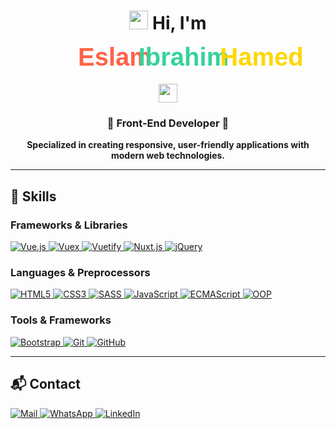 <h1 align="center">
  <img src="https://media.giphy.com/media/hvRJCLFzcasrR4ia7z/giphy.gif" width="30"> 
  Hi, I'm 
  <svg width="500px" height="80px" viewBox="0 0 500 80" xmlns="http://www.w3.org/2000/svg">
    <text x="33%" y="50%" dominant-baseline="middle" text-anchor="middle" fill="#FF6347" font-size="40px" font-family="Arial" id="firstNameText">Eslam</text>
    <text x="55%" y="50%" dominant-baseline="middle" text-anchor="middle" fill="#34D399" font-size="40px" font-family="Arial" id="middleNameText">Ibrahim</text>
    <text x="80%" y="50%" dominant-baseline="middle" text-anchor="middle" fill="#FFD700" font-size="40px" font-family="Arial" id="lastNameText">Hamed</text>
  </svg>
  <img src="https://media.giphy.com/media/hvRJCLFzcasrR4ia7z/giphy.gif" width="30">
</h1>


<h3 align="center">🚀 Front-End Developer 🚀</h3>

<p align="center">
  <strong>Specialized in creating responsive, user-friendly applications with modern web technologies.</strong>
</p>

---

## 🚀 Skills

### Frameworks & Libraries
<p>
  <a href="https://vuejs.org/" target="_blank">
    <img src="https://img.shields.io/badge/Vue.js-35495E?logo=vue.js&logoColor=4FC08D" alt="Vue.js" />
  </a>
  <a href="https://vuex.vuejs.org/" target="_blank">
    <img src="https://img.shields.io/badge/Vuex-33475E?logo=vue.js&logoColor=4FC08D" alt="Vuex" />
  </a>
  <a href="https://vuetifyjs.com/" target="_blank">
    <img src="https://img.shields.io/badge/Vuetify-1867C0?logo=vuetify&logoColor=white" alt="Vuetify" />
  </a>
  <a href="https://nuxtjs.org/" target="_blank">
    <img src="https://img.shields.io/badge/Nuxt.js-00C58E?logo=nuxt.js&logoColor=white" alt="Nuxt.js" />
  </a>
  <a href="https://jquery.com/" target="_blank">
    <img src="https://img.shields.io/badge/jQuery-0769AD?logo=jquery&logoColor=white" alt="jQuery" />
  </a>
</p>


### Languages & Preprocessors
<p>
  <a href="https://developer.mozilla.org/en-US/docs/Web/HTML" target="_blank">
    <img src="https://img.shields.io/badge/HTML5-E34F26?logo=html5&logoColor=white" alt="HTML5" />
  </a>
  <a href="https://developer.mozilla.org/en-US/docs/Web/CSS" target="_blank">
    <img src="https://img.shields.io/badge/CSS3-1572B6?logo=css3&logoColor=white" alt="CSS3" />
  </a>
  <a href="https://sass-lang.com/documentation/" target="_blank">
    <img src="https://img.shields.io/badge/SASS-CC6699?logo=sass&logoColor=white" alt="SASS" />
  </a>
  <a href="https://developer.mozilla.org/en-US/docs/Web/JavaScript" target="_blank">
    <img src="https://img.shields.io/badge/JavaScript-F7DF1E?logo=javascript&logoColor=black" alt="JavaScript" />
  </a>
  <a href="https://www.ecma-international.org/" target="_blank">
    <img src="https://img.shields.io/badge/ECMAScript-6?logo=javascript&logoColor=F7DF1E" alt="ECMAScript" />
  </a>
  <a href="https://en.wikipedia.org/wiki/Object-oriented_programming" target="_blank">
    <img src="https://img.shields.io/badge/OOP-Concepts-orange" alt="OOP" />
  </a>
</p>

### Tools & Frameworks
<p>
  <a href="https://getbootstrap.com/" target="_blank">
    <img src="https://img.shields.io/badge/Bootstrap-563D7C?logo=bootstrap&logoColor=white" alt="Bootstrap" />
  </a>
  <a href="https://git-scm.com/doc" target="_blank">
    <img src="https://img.shields.io/badge/Git-F05032?logo=git&logoColor=white" alt="Git" />
  </a>
  <a href="https://docs.github.com/en" target="_blank">
    <img src="https://img.shields.io/badge/GitHub-181717?logo=github&logoColor=white" alt="GitHub" />
  </a>
</p>

---

## 📬 Contact

<p>
  <a href="mailto:eslamibrahimhamed@gmail.com">
    <img src="https://img.shields.io/badge/Mail-eslamibrahimhamed%40gmail.com-red?logo=gmail&logoColor=white" alt="Mail" />
  </a>
  <a href="https://wa.me/201140007055">
    <img src="https://img.shields.io/badge/WhatsApp-01140007055-green?logo=whatsapp&logoColor=white" alt="WhatsApp" />
  </a>
  <a href="https://www.linkedin.com/in/eslam-hamed-a30520229/">
    <img src="https://img.shields.io/badge/LinkedIn-Connect-blue?logo=linkedin&logoColor=white" alt="LinkedIn" />
  </a>
</p>
